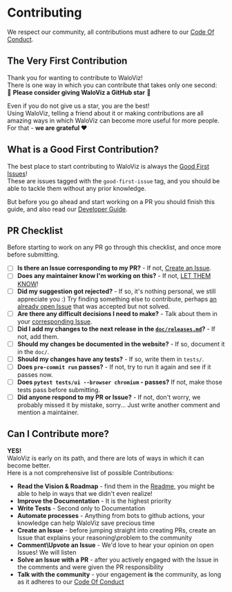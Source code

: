# Contributing

We respect our community, all contributions must adhere to our [Code Of Conduct](CODE_OF_CONDUCT.md).

## The Very First Contribution

Thank you for wanting to contribute to WaloViz!  
There is one way in which you can contribute that takes only one second:  
:star2: **Please consider giving WaloViz a GitHub star** :star2:

Even if you do not give us a star, you are the best!  
Using WaloViz, telling a friend about it or making contributions are all amazing ways in which WaloViz can become more useful for more people.  
For that - **we are grateful :heart:**

## What is a Good First Contribution?

The best place to start contributing to WaloViz is always the [Good First Issues](https://github.com/AlonKellner/waloviz/issues?q=is%3Aissue+is%3Aopen+%3Agood-first-issue)!  
These are issues tagged with the `good-first-issue` tag, and you should be able to tackle them without any prior knowledge.

But before you go ahead and start working on a PR you should finish this guide, and also read our [Developer Guide](DEVELOPER-GUIDE.md).

## PR Checklist

Before starting to work on any PR go through this checklist, and once more before submitting.

- [ ] **Is there an Issue corresponding to my PR?** - If not, [Create an Issue](https://github.com/AlonKellner/waloviz/issues/new).
- [ ] **Does any maintainer know I'm working on this?** - If not, [LET THEM KNOW](https://github.com/AlonKellner/waloviz/issues)!
- [ ] **Did my suggestion got rejected?** - If so, it's nothing personal, we still appreciate you :) Try finding something else to contribute, perhaps [an already open Issue](https://github.com/AlonKellner/waloviz/issues) that was accepted but not solved.
- [ ] **Are there any difficult decisions I need to make?** - Talk about them in your [corresponding Issue](https://github.com/AlonKellner/waloviz/issues).
- [ ] **Did I add my changes to the next release in the [`doc/releases.md`](doc/releases.md)?** - If not, add them.
- [ ] **Should my changes be documented in the website?** - If so, document it in the `doc/`.
- [ ] **Should my changes have any tests?** - If so, write them in `tests/`.
- [ ] **Does `pre-commit run` passes?** - If not, try to run it again and see if it passes now.
- [ ] **Does `pytest tests/ui --browser chromium` - passes?** If not, make those tests pass before submitting.
- [ ] **Did anyone respond to my PR or Issue?** - If not, don't worry, we probably missed it by mistake, sorry... Just write another comment and mention a maintainer.

## Can I Contribute more?

**YES!**  
WaloViz is early on its path, and there are lots of ways in which it can become better.  
Here is a not comprehensive list of possible Contributions:

- **Read the Vision & Roadmap** - find them in the [Readme](README.md), you might be able to help in ways that we didn't even realize!
- **Improve the Documentation** - It is the highest priority
- **Write Tests** - Second only to Documentation
- **Automate processes** - Anything from bots to github actions, your knowledge can help WaloViz save precious time
- **Create an Issue** - before jumping straight into creating PRs, create an Issue that explains your reasoning\problem to the community
- **Comment\Upvote an Issue** - We'd love to hear your opinion on open Issues! We will listen
- **Solve an Issue with a PR** - after you actively engaged with the Issue in the comments and were given the PR responsibility
- **Talk with the community** - your engagement **is** the community, as long as it adheres to our [Code Of Conduct](CODE_OF_CONDUCT.md)
